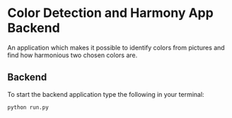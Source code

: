 # Color Detection and Harmony App Backend

An application which makes it possible to identify colors
from pictures and find how harmonious two chosen colors are.

## Backend
To start the backend application type the following in your
terminal:
```
python run.py
```
